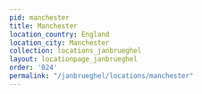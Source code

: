 ```yaml
---
pid: manchester
title: Manchester
location_country: England
location_city: Manchester
collection: locations_janbrueghel
layout: locationpage_janbrueghel
order: '024'
permalink: "/janbrueghel/locations/manchester"
---
```

